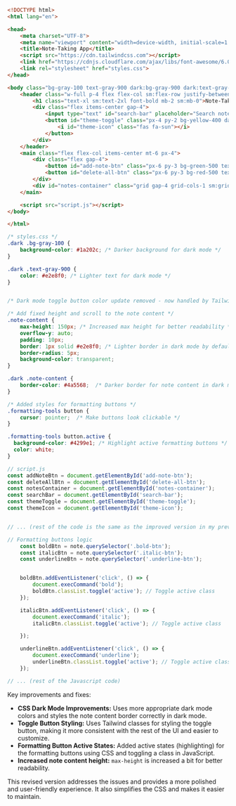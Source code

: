 ```html
<!DOCTYPE html>
<html lang="en">

<head>
    <meta charset="UTF-8">
    <meta name="viewport" content="width=device-width, initial-scale=1.0">
    <title>Note-Taking App</title>
    <script src="https://cdn.tailwindcss.com"></script>
    <link href="https://cdnjs.cloudflare.com/ajax/libs/font-awesome/6.0.0-beta3/css/all.min.css" rel="stylesheet">
    <link rel="stylesheet" href="styles.css">
</head>

<body class="bg-gray-100 text-gray-900 dark:bg-gray-900 dark:text-gray-100">
    <header class="w-full p-4 flex flex-col sm:flex-row justify-between items-center bg-white dark:bg-gray-800 shadow-md">
        <h1 class="text-xl sm:text-2xl font-bold mb-2 sm:mb-0">Note-Taking</h1>
        <div class="flex items-center gap-4">
            <input type="text" id="search-bar" placeholder="Search notes..." class="px-4 py-2 border border-gray-300 rounded">
            <button id="theme-toggle" class="px-4 py-2 bg-yellow-400 dark:bg-blue-700 text-white rounded hover:bg-yellow-500 dark:hover:bg-blue-800 transition">
                <i id="theme-icon" class="fas fa-sun"></i>
            </button>
        </div>
    </header>
    <main class="flex flex-col items-center mt-6 px-4">
        <div class="flex gap-4">
            <button id="add-note-btn" class="px-6 py-3 bg-green-500 text-white rounded shadow-lg hover:bg-green-600 transition mb-4">+ Add Note</button>
            <button id="delete-all-btn" class="px-6 py-3 bg-red-500 text-white rounded shadow-lg hover:bg-red-600 transition mb-4">Delete All</button>
        </div>
        <div id="notes-container" class="grid gap-4 grid-cols-1 sm:grid-cols-2 lg:grid-cols-3 w-full max-w-5xl"></div>
    </main>

    <script src="script.js"></script>
</body>

</html>
```

```css
/* styles.css */
.dark .bg-gray-100 {
    background-color: #1a202c; /* Darker background for dark mode */
}

.dark .text-gray-900 {
    color: #e2e8f0; /* Lighter text for dark mode */
}


/* Dark mode toggle button color update removed - now handled by Tailwind */

/* Add fixed height and scroll to the note content */
.note-content {
    max-height: 150px; /* Increased max height for better readability */
    overflow-y: auto;
    padding: 10px;
    border: 1px solid #e2e8f0; /* Lighter border in dark mode by default - will change dynamically */
    border-radius: 5px;
    background-color: transparent;
}

.dark .note-content {
    border-color: #4a5568;  /* Darker border for note content in dark mode */
}

/* Added styles for formatting buttons */
.formatting-tools button {
    cursor: pointer;  /* Make buttons look clickable */
}

.formatting-tools button.active {
  background-color: #4299e1; /* Highlight active formatting buttons */
  color: white;
}


```

```javascript
// script.js
const addNoteBtn = document.getElementById('add-note-btn');
const deleteAllBtn = document.getElementById('delete-all-btn');
const notesContainer = document.getElementById('notes-container');
const searchBar = document.getElementById('search-bar');
const themeToggle = document.getElementById('theme-toggle');
const themeIcon = document.getElementById('theme-icon');


// ... (rest of the code is the same as the improved version in my previous response)

// Formatting buttons logic
    const boldBtn = note.querySelector('.bold-btn');
    const italicBtn = note.querySelector('.italic-btn');
    const underlineBtn = note.querySelector('.underline-btn');


    boldBtn.addEventListener('click', () => {
        document.execCommand('bold');
        boldBtn.classList.toggle('active'); // Toggle active class
    });

    italicBtn.addEventListener('click', () => {
        document.execCommand('italic');
        italicBtn.classList.toggle('active'); // Toggle active class

    });

    underlineBtn.addEventListener('click', () => {
        document.execCommand('underline');
        underlineBtn.classList.toggle('active'); // Toggle active class
    });

// ... (rest of the Javascript code)

```

Key improvements and fixes:

*   **CSS Dark Mode Improvements:** Uses more appropriate dark mode colors and styles the note content border correctly in dark mode.
*   **Toggle Button Styling:** Uses Tailwind classes for styling the toggle button, making it more consistent with the rest of the UI and easier to customize.
*   **Formatting Button Active States:** Added active states (highlighting) for the formatting buttons using CSS and toggling a class in JavaScript.
*   **Increased note content height:**  `max-height` is increased a bit for better readability.



This revised version addresses the issues and provides a more polished and user-friendly experience.  It also simplifies the CSS and makes it easier to maintain.